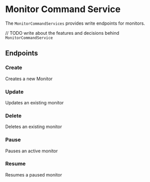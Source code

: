 # Monitor Command Service

The `MonitorCommandServices` provides write endpoints for monitors.

// TODO write about the features and decisions behind `MonitorCommandService`

## Endpoints

### Create

Creates a new Monitor

### Update

Updates an existing monitor

### Delete

Deletes an existing monitor

### Pause

Pauses an active monitor

### Resume

Resumes a paused monitor
